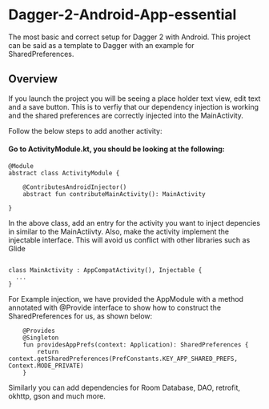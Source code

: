 # Dagger-2-Android-App-essential

The most basic and correct setup for Dagger 2 with Android. This project can be said as a template to Dagger with an example for SharedPreferences.

## Overview
If you launch the project you will be seeing a place holder text view, edit text and a save button. This is to verfiy that our dependency injection is working and the shared preferences are correctly injected into the MainActivity.

Follow the below steps to add another activity:

#### Go to ActivityModule.kt, you should be looking at the following:
```
@Module
abstract class ActivityModule {

    @ContributesAndroidInjector()
    abstract fun contributeMainActivity(): MainActivity

}
```
In the above class, add an entry for the activity you want to inject depencies in similar to the MainActiivty.
Also, make the activity implement the injectable interface. This will avoid us conflict with other libraries such as Glide

```

class MainActivity : AppCompatActivity(), Injectable {
  ...
}
```

For Example injection, we have provided the AppModule with a method annotated with @Provide interface to show how to construct the SharedPreferences for us, as shown below:

```
    @Provides
    @Singleton
    fun providesAppPrefs(context: Application): SharedPreferences {
        return context.getSharedPreferences(PrefConstants.KEY_APP_SHARED_PREFS, Context.MODE_PRIVATE)
    }
```

Similarly you can add dependencies for Room Database, DAO, retrofit, okhttp, gson and much more.
